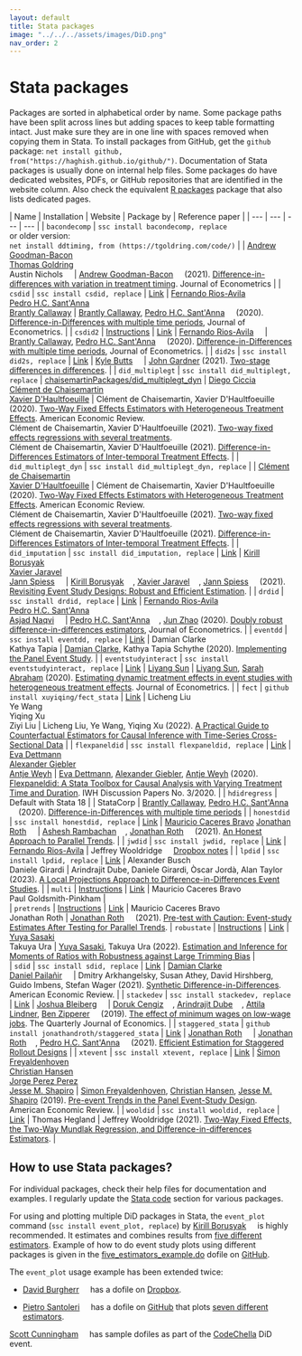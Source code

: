 ```yaml
---
layout: default
title: Stata packages
image: "../../../assets/images/DiD.png"
nav_order: 2
---
```


# Stata packages

Packages are sorted in alphabetical order by name. Some package paths have been split across lines but adding spaces to keep table formatting intact. Just make sure they are in one line with spaces removed when copying them in Stata. To install packages from GitHub, get the `github` package: `net install github, from("https://haghish.github.io/github/")`. Documentation of Stata packages is usually done on internal help files. Some packages do have dedicated websites, PDFs, or GitHub repositories that are identified in the website column. Also check the equivalent [R packages](https://asjadnaqvi.github.io/DiD/docs/02_R/) package that also lists dedicated pages.

| Name | Installation | Website |   Package by | Reference paper |
| --- | --- | --- |   --- |
| `bacondecomp` | `ssc install bacondecomp, replace` <br> or older version: <br> `net install ddtiming, from (https://tgoldring.com/code/)`  |   | [Andrew Goodman-Bacon](http://goodman-bacon.com/) [<img width="12px" src="https://cdn.jsdelivr.net/npm/simple-icons@v5/icons/twitter.svg" />](https://twitter.com/agoodmanbacon) <br> [Thomas Goldring](https://tgoldring.com/) <br> Austin Nichols [<img width="12px" src="https://cdn.jsdelivr.net/npm/simple-icons@v5/icons/twitter.svg" />](https://twitter.com/AustnNchols) |   [Andrew Goodman-Bacon](http://goodman-bacon.com/) [<img width="12px" src="https://cdn.jsdelivr.net/npm/simple-icons@v5/icons/twitter.svg" />](https://twitter.com/agoodmanbacon) (2021). [Difference-in-differences with variation in treatment timing](https://www.sciencedirect.com/science/article/abs/pii/S0304407621001445). Journal of Econometrics |
| `csdid`   |  `ssc install csdid, replace`    | [Link](https://friosavila.github.io/playingwithstata/main_csdid.html)   | [Fernando Rios-Avila](https://friosavila.github.io/playingwithstata/index.html) [<img width="12px" src="https://cdn.jsdelivr.net/npm/simple-icons@v5/icons/twitter.svg" />](https://twitter.com/friosavila) <br> [Pedro H.C. Sant'Anna](https://pedrohcgs.github.io/) [<img width="12px" src="https://cdn.jsdelivr.net/npm/simple-icons@v5/icons/twitter.svg" />](https://twitter.com/pedrohcgs)  <br>  [Brantly Callaway](https://bcallaway11.github.io/)   |  [Brantly Callaway](https://bcallaway11.github.io/), [Pedro H.C. Sant'Anna](https://pedrohcgs.github.io/) [<img width="12px" src="https://cdn.jsdelivr.net/npm/simple-icons@v5/icons/twitter.svg" />](https://twitter.com/pedrohcgs) (2020). [Difference-in-Differences with multiple time periods](https://www.sciencedirect.com/science/article/abs/pii/S0304407620303948), Journal of Econometrics.  |
| `csdid2`   |  [Instructions](https://github.com/friosavila/stpackages/tree/main/csdid2)    | [Link](https://github.com/friosavila/stpackages/tree/main/csdid2)   | [Fernando Rios-Avila](https://friosavila.github.io/playingwithstata/index.html) [<img width="12px" src="https://cdn.jsdelivr.net/npm/simple-icons@v5/icons/twitter.svg" />](https://twitter.com/friosavila)   |  [Brantly Callaway](https://bcallaway11.github.io/), [Pedro H.C. Sant'Anna](https://pedrohcgs.github.io/) [<img width="12px" src="https://cdn.jsdelivr.net/npm/simple-icons@v5/icons/twitter.svg" />](https://twitter.com/pedrohcgs) (2020). [Difference-in-Differences with multiple time periods](https://www.sciencedirect.com/science/article/abs/pii/S0304407620303948), Journal of Econometrics.  |
| `did2s` |  `ssc install did2s, replace`     | [Link](https://github.com/kylebutts/did2s_stata)   | [Kyle Butts](https://kylebutts.com/) [<img width="12px" src="https://cdn.jsdelivr.net/npm/simple-icons@v5/icons/twitter.svg" />](https://twitter.com/kylefbutts) | [John Gardner](https://jrgcmu.github.io/) (2021). [Two-stage differences in differences](https://jrgcmu.github.io/2sdd_current.pdf). |
| `did_multiplegt` | `ssc install did_multiplegt, replace` |  [chaisemartinPackages/did_multiplegt_dyn](https://github.com/chaisemartinPackages/did_multiplegt_dyn/tree/main)   |   [Diego Ciccia](https://github.com/DiegoCiccia) [<img width="12px" src="https://cdn.jsdelivr.net/npm/simple-icons@v5/icons/twitter.svg" />](https://twitter.com/diegociccia1)  <br> [Clément de Chaisemartin](https://sites.google.com/site/clementdechaisemartin/) [<img width="12px" src="https://cdn.jsdelivr.net/npm/simple-icons@v5/icons/twitter.svg" />](https://twitter.com/CdeChaisemartin) <br> [Xavier D'Haultfoeuille](https://faculty.crest.fr/xdhaultfoeuille/)  | Clément de Chaisemartin, Xavier D'Haultfoeuille (2020). [Two-Way Fixed Effects Estimators with Heterogeneous Treatment Effects](https://www.aeaweb.org/articles?id=10.1257/aer.20181169). American Economic Review. <br> Clément de Chaisemartin, Xavier D'Haultfoeuille (2021). [Two-way fixed effects regressions with several treatments](https://papers.ssrn.com/sol3/papers.cfm?abstract_id=3751060).  <br>  Clément de Chaisemartin, Xavier D'Haultfoeuille (2021). [Difference-in-Differences Estimators of Inter-temporal Treatment Effects](https://arxiv.org/abs/2007.04267). |
| `did_multiplegt_dyn` | `ssc install did_multiplegt_dyn, replace` |    |   [Clément de Chaisemartin](https://sites.google.com/site/clementdechaisemartin/) [<img width="12px" src="https://cdn.jsdelivr.net/npm/simple-icons@v5/icons/twitter.svg" />](https://twitter.com/CdeChaisemartin) <br> [Xavier D'Haultfoeuille](https://faculty.crest.fr/xdhaultfoeuille/)  | Clément de Chaisemartin, Xavier D'Haultfoeuille (2020). [Two-Way Fixed Effects Estimators with Heterogeneous Treatment Effects](https://www.aeaweb.org/articles?id=10.1257/aer.20181169). American Economic Review. <br> Clément de Chaisemartin, Xavier D'Haultfoeuille (2021). [Two-way fixed effects regressions with several treatments](https://papers.ssrn.com/sol3/papers.cfm?abstract_id=3751060).  <br>  Clément de Chaisemartin, Xavier D'Haultfoeuille (2021). [Difference-in-Differences Estimators of Inter-temporal Treatment Effects](https://arxiv.org/abs/2007.04267). |
| `did_imputation` | `ssc install did_imputation, replace` | [Link](https://github.com/borusyak/did_imputation)   |  [Kirill Borusyak](https://sites.google.com/view/borusyak/home) [<img width="12px" src="https://cdn.jsdelivr.net/npm/simple-icons@v5/icons/twitter.svg" />](https://twitter.com/borusyak) <br> [Xavier Jaravel](https://www.lse.ac.uk/economics/people/faculty/xavier-jaravel) [<img width="12px" src="https://cdn.jsdelivr.net/npm/simple-icons@v5/icons/twitter.svg" />](https://twitter.com/XJaravel) <br> [Jann Spiess](https://www.gsb.stanford.edu/faculty-research/faculty/jann-spiess) [<img width="12px" src="https://cdn.jsdelivr.net/npm/simple-icons@v5/icons/twitter.svg" />](https://twitter.com/jannspiess)  |   [Kirill Borusyak](https://sites.google.com/view/borusyak/home) [<img width="12px" src="https://cdn.jsdelivr.net/npm/simple-icons@v5/icons/twitter.svg" />](https://twitter.com/borusyak), [Xavier Jaravel](https://www.lse.ac.uk/economics/people/faculty/xavier-jaravel) [<img width="12px" src="https://cdn.jsdelivr.net/npm/simple-icons@v5/icons/twitter.svg" />](https://twitter.com/XJaravel), [Jann Spiess](https://www.gsb.stanford.edu/faculty-research/faculty/jann-spiess) [<img width="12px" src="https://cdn.jsdelivr.net/npm/simple-icons@v5/icons/twitter.svg" />](https://twitter.com/jannspiess) (2021). [Revisiting Event Study Designs: Robust and Efficient Estimation](https://www.google.com/url?q=https%3A%2F%2Fwww.dropbox.com%2Fs%2Fy92mmyndlbkufo1%2FDraft_RobustAndEfficient.pdf%3Fraw%3D1&sa=D&sntz=1&usg=AFQjCNGGDRt4xPz3hCXhTWxchHJWh-1m_Q). |
| `drdid`   | `ssc install drdid, replace`    | [Link](https://friosavila.github.io/playingwithstata/main_drdid.html)   | [Fernando Rios-Avila](https://friosavila.github.io/playingwithstata/index.html) [<img width="12px" src="https://cdn.jsdelivr.net/npm/simple-icons@v5/icons/twitter.svg" />](https://twitter.com/friosavila) <br> [Pedro H.C. Sant'Anna](https://pedrohcgs.github.io/) [<img width="12px" src="https://cdn.jsdelivr.net/npm/simple-icons@v5/icons/twitter.svg" />](https://twitter.com/pedrohcgs) <br> [Asjad Naqvi](https://github.com/asjadnaqvi) [<img width="12px" src="https://cdn.jsdelivr.net/npm/simple-icons@v5/icons/twitter.svg" />](https://twitter.com/asjadnaqvi) |  [Pedro H.C. Sant'Anna](https://pedrohcgs.github.io/) [<img width="12px" src="https://cdn.jsdelivr.net/npm/simple-icons@v5/icons/twitter.svg" />](https://twitter.com/pedrohcgs), [Jun Zhao](https://www.junbeanzhao.com/) (2020). [Doubly robust difference-in-differences estimators](https://www.sciencedirect.com/science/article/abs/pii/S0304407620301901), Journal of Econometrics.  |
| `eventdd`  | `ssc install eventdd, replace` | [Link](https://www.damianclarke.net/computation/)   | Damian Clarke <br> Kathya Tapia | [Damian Clarke](http://www.damianclarke.net/), Kathya Tapia Schythe (2020). [Implementing the Panel Event Study](http://ftp.iza.org/dp13524.pdf). |
| `eventstudyinteract` | `ssc install eventstudyinteract, replace`  | [Link](https://github.com/lsun20/EventStudyInteract)  | [Liyang Sun](http://economics.mit.edu/grad/lsun20) |   [Liyang Sun](http://economics.mit.edu/grad/lsun20), [Sarah Abraham](https://www.cornerstone.com/Staff/Sarah-Abraham#) (2020). [Estimating dynamic treatment effects in event studies with heterogeneous treatment effects](https://www.sciencedirect.com/science/article/abs/pii/S030440762030378X). Journal of Econometrics. |
| `fect`  | `github install xuyiqing/fect_stata` |  [Link](https://github.com/xuyiqing/fect_stata)  |  Licheng Liu <br> Ye Wang <br> Yiqing Xu <br> Ziyi Liu    | Licheng Liu, Ye Wang, Yiqing Xu  (2022). [A Practical Guide to Counterfactual Estimators for Causal Inference with Time-Series Cross-Sectional Data](https://papers.ssrn.com/abstract=3555463) |
| `flexpaneldid` | `ssc install flexpaneldid, replace`   |  [Link](https://papers.ssrn.com/sol3/papers.cfm?abstract_id=3692458)   | [Eva Dettmann](https://www.iwh-halle.de/en/about-the-iwh/team/detail/eva-dettmann/) <br> [Alexander Giebler](https://www.iwh-halle.de/ueber-das-iwh/team/detail/alexander-giebler/) <br> [Antje Weyh](https://www.iab.de/754/section.aspx/Mitarbeiter/359)   | [Eva Dettmann](https://www.iwh-halle.de/en/about-the-iwh/team/detail/eva-dettmann/), [Alexander Giebler](https://www.iwh-halle.de/ueber-das-iwh/team/detail/alexander-giebler/), [Antje Weyh](https://www.iab.de/754/section.aspx/Mitarbeiter/359) (2020). [Flexpaneldid: A Stata Toolbox for Causal Analysis with Varying Treatment Time and Duration](https://papers.ssrn.com/sol3/papers.cfm?abstract_id=3692458). IWH Discussion Papers No. 3/2020. |
| `hdidregress`  | Default with Stata 18 |    |  StataCorp | [Brantly Callaway](https://bcallaway11.github.io/), [Pedro H.C. Sant'Anna](https://pedrohcgs.github.io/) [<img width="12px" src="https://cdn.jsdelivr.net/npm/simple-icons@v5/icons/twitter.svg" />](https://twitter.com/pedrohcgs) (2020). [Difference-in-Differences with multiple time periods](https://www.sciencedirect.com/science/article/abs/pii/S0304407620303948) |
| `honestdid`  | `ssc install honestdid, replace` | [Link](https://github.com/mcaceresb/stata-honestdid)   | [Mauricio Caceres Bravo](https://github.com/mcaceresb)   [Jonathan Roth](https://jonathandroth.github.io/) [<img width="12px" src="https://cdn.jsdelivr.net/npm/simple-icons@v5/icons/twitter.svg" />](https://twitter.com/jondr44)   |   [Ashesh Rambachan](https://asheshrambachan.github.io/) [<img width="12px" src="https://cdn.jsdelivr.net/npm/simple-icons@v5/icons/twitter.svg" />](https://twitter.com/asheshrambachan), [Jonathan Roth](https://jonathandroth.github.io/) [<img width="12px" src="https://cdn.jsdelivr.net/npm/simple-icons@v5/icons/twitter.svg" />](https://twitter.com/jondr44) (2021). [An Honest Approach to Parallel Trends](https://asheshrambachan.github.io/assets/files/hpt-draft.pdf).       |
| `jwdid`  | `ssc install jwdid, replace` | [Link](https://friosavila.github.io/playingwithstata/main_jwdid.html)   | [Fernando Rios-Avila](https://friosavila.github.io/playingwithstata/index.html) | Jeffrey Wooldridge [<img width="12px" src="https://cdn.jsdelivr.net/npm/simple-icons@v5/icons/twitter.svg" />](https://twitter.com/jmwooldridge) [Dropbox notes](https://www.dropbox.com/sh/zj91darudf2fica/AADj_jaf5ZuS1muobgsnxS6Za?dl=0)  |
| `lpdid`  | `ssc install lpdid, replace` | [Link](https://github.com/danielegirardi/lpdid)   |  Alexander Busch <br> Daniele Girardi | Arindrajit Dube, Daniele Girardi, Òscar Jordà, Alan Taylor  (2023). [A Local Projections Approach to Difference-in-Differences Event Studies](https://www.nber.org/papers/w31184). |
| `multi`  | [Instructions](https://github.com/gphk-metrics/stata-multee) | [Link](https://github.com/gphk-metrics/stata-multe)   | Mauricio Caceres Bravo <br> Paul Goldsmith-Pinkham |  
| `pretrends`  | [Instructions](https://github.com/mcaceresb/stata-pretrends) | [Link](https://github.com/mcaceresb/stata-pretrends)   | Mauricio Caceres Bravo <br> Jonathan Roth |  [Jonathan Roth](https://jonathandroth.github.io/) [<img width="12px" src="https://cdn.jsdelivr.net/npm/simple-icons@v5/icons/twitter.svg" />](https://twitter.com/jondr44) (2021). [Pre-test with Caution: Event-study Estimates After Testing for Parallel Trends](https://jonathandroth.github.io/assets/files/roth_pretrends_testing.pdf).
| `robustate`  | [Instructions](https://sites.google.com/site/yuyasasaki/Home/stata/stata-command-robustate) | [Link](https://sites.google.com/site/yuyasasaki/Home/stata/stata-command-robustate) |  [Yuya Sasaki](https://sites.google.com/site/yuyasasaki/Home) <br> Takuya Ura  | [Yuya Sasaki](https://sites.google.com/site/yuyasasaki/Home), Takuya Ura (2022). [Estimation and Inference for Moments of Ratios with Robustness against Large Trimming Bias](https://www.cambridge.org/core/journals/econometric-theory/article/abs/estimation-and-inference-for-moments-of-ratios-with-robustness-against-large-trimming-bias/6505FD01751EE01FEFFD34071C873FB6) |  
| `sdid`  | `ssc install sdid, replace` | [Link](https://github.com/Daniel-Pailanir/sdid)   | [Damian Clarke](https://www.damianclarke.net/) <br> [Daniel Pailañir](https://daniel-pailanir.github.io/) [<img width="12px" src="https://cdn.jsdelivr.net/npm/simple-icons@v5/icons/twitter.svg" />](https://twitter.com/DanielPailanir) | Dmitry Arkhangelsky, Susan Athey, David Hirshberg, Guido Imbens, Stefan Wager (2021). [Synthetic Difference-in-Differences](https://www.aeaweb.org/articles?id=10.1257/aer.20190159). American Economic Review. | 
| `stackedev` | `ssc install stackedev, replace`    | [Link](https://github.com/joshbleiberg/stackedev)  | [Joshua Bleiberg](https://sites.google.com/view/joshbleiberg) [<img width="12px" src="https://cdn.jsdelivr.net/npm/simple-icons@v5/icons/twitter.svg" />](https://twitter.com/JoshBleiberg) | [Doruk Cengiz](https://dorukcengiz.netlify.app/) [<img width="12px" src="https://cdn.jsdelivr.net/npm/simple-icons@v5/icons/twitter.svg" />](https://twitter.com/dcdorukcengiz), [Arindrajit Dube](https://arindube.com/) [<img width="12px" src="https://cdn.jsdelivr.net/npm/simple-icons@v5/icons/twitter.svg" />](https://twitter.com/arindube), [Attila Lindner](https://sites.google.com/site/attilalindner/), [Ben Zipperer](https://www.epi.org/people/ben-zipperer/) [<img width="12px" src="https://cdn.jsdelivr.net/npm/simple-icons@v5/icons/twitter.svg" />](https://twitter.com/benzipperer) (2019). [The effect of minimum wages on low-wage jobs](https://academic.oup.com/qje/article/134/3/1405/5484905). The Quarterly Journal of Economics.    |
| `staggered_stata`  | `github install jonathandroth/staggered_stata`  | [Link](https://github.com/jonathandroth/staggered#stata-implementation)  | [Jonathan Roth](https://jonathandroth.github.io/) [<img width="12px" src="https://cdn.jsdelivr.net/npm/simple-icons@v5/icons/twitter.svg" />](https://twitter.com/jondr44)   | [Jonathan Roth](https://jonathandroth.github.io/) [<img width="12px" src="https://cdn.jsdelivr.net/npm/simple-icons@v5/icons/twitter.svg" />](https://twitter.com/jondr44), [Pedro H.C. Sant'Anna](https://pedrohcgs.github.io/) [<img width="12px" src="https://cdn.jsdelivr.net/npm/simple-icons@v5/icons/twitter.svg" />](https://twitter.com/pedrohcgs) (2021). [Efficient Estimation for Staggered Rollout Designs](https://arxiv.org/pdf/2102.01291.pdf)    |
| `xtevent` | `ssc install xtevent, replace`   | [Link](https://www.nber.org/papers/w29170)   | [Simon Freyaldenhoven](https://simonfreyaldenhoven.github.io/) <br> [Christian Hansen](https://voices.uchicago.edu/christianhansen/) <br> [Jorge Perez Perez](https://jorgeperezperez.com/) [<img width="12px" src="https://cdn.jsdelivr.net/npm/simple-icons@v5/icons/twitter.svg" />](https://twitter.com/jorpppp) <br>  [Jesse M. Shapiro](https://www.brown.edu/Research/Shapiro/)  | [Simon Freyaldenhoven](https://simonfreyaldenhoven.github.io/), [Christian Hansen](https://voices.uchicago.edu/christianhansen/), [Jesse M. Shapiro](https://www.brown.edu/Research/Shapiro/) (2019). [Pre-event Trends in the Panel Event-Study Design](https://www.aeaweb.org/articles?id=10.1257/aer.20180609). American Economic Review. |
| `wooldid`  | `ssc install wooldid, replace` | [Link](https://github.com/thegland/wooldid)   |  Thomas Hegland | Jeffrey Wooldridge (2021). [Two-Way Fixed Effects, the Two-Way Mundlak Regression, and Difference-in-differences Estimators](https://papers.ssrn.com/sol3/papers.cfm?abstract_id=3906345). |


## How to use Stata packages?

For individual packages, check their help files for documentation and examples. I regularly update the [Stata code](https://asjadnaqvi.github.io/DiD/docs/code) section for various packages.

For using and plotting multiple DiD packages in Stata, the `event_plot` command (`ssc install event_plot, replace`) by [Kirill Borusyak](https://sites.google.com/view/borusyak/home) [<img width="12px" src="https://cdn.jsdelivr.net/npm/simple-icons@v5/icons/twitter.svg" />](https://twitter.com/borusyak) is highly recommended. It estimates and combines results from [five different estimators](https://github.com/borusyak/did_imputation/blob/main/five_estimators_example.png). Example of how to do event study plots using different packages is given in the [five_estimators_example.do](https://github.com/borusyak/did_imputation/blob/main/five_estimators_example.do) dofile on [GitHub](https://github.com/borusyak/did_imputation).

The `event_plot` usage example has been extended twice:

* [David Burgherr](https://www.lse.ac.uk/International-Inequalities/People/David-Burgherr) [<img width="12px" src="https://cdn.jsdelivr.net/npm/simple-icons@v5/icons/twitter.svg" />](https://twitter.com/d_burgherr) has a dofile on [Dropbox](https://www.dropbox.com/s/p5i94ryf4h9o335/five_estimators_example_adapted.do?dl=0).

* [Pietro Santoleri](https://pietrosantoleri.github.io/) [<img width="12px" src="https://cdn.jsdelivr.net/npm/simple-icons@v5/icons/twitter.svg" />](https://twitter.com/santpietro) has a dofile on [GitHub](https://github.com/pietrosantoleri/staggered_did) that plots [seven different estimators](https://github.com/pietrosantoleri/staggered_did/blob/main/output/seven_estimators_example_allt.png).


[Scott Cunningham](https://www.scunning.com/) [<img width="12px" src="https://cdn.jsdelivr.net/npm/simple-icons@v5/icons/twitter.svg" />](https://twitter.com/causalinf) has sample dofiles as part of the [CodeChella](https://github.com/scunning1975/codechella) DiD event.